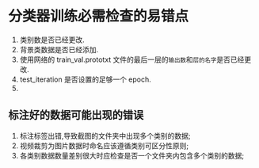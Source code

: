 # 分类器训练必需检查的易错点    

1. 类别数是否已经更改.  
2. 背景类数据是否已经添加.    
3. 使用网络的 train_val.prototxt 文件的最后一层的`输出数`和`层的名字`是否已经更改.   
4. test_iteration 是否设置的足够一个 epoch.  
5. 

## 标注好的数据可能出现的错误   
1. 标注标签出错,导致截图的文件夹中出现多个类别的数据;   
2. 视频裁剪为图片数据时命名应该遵循类别可区分性原则;   
3. 各类别数据数量差别很大时应检查是否一个文件夹内包含多个类别的数据;   



